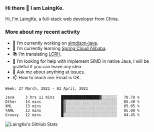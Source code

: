 ### Hi there 👋 I am LaingKe.

Hi, I'm LaingKe, a full-stack web developer from China.

### More about my recent activity

- 🔭 I’m currently working on [simdjson-java](https://github.com/laingke/simdjson-java).
- 🌱 I’m currently learning [Spring Cloud Alibaba](https://github.com/alibaba/spring-cloud-alibaba).
- :books: I’m translating [LCRH](https://github.com/LCTT/LCRH).
- 🤔 I’m looking for help with implement SIMD in native Java, I will be grateful if you can leave any idea.
- 💬 Ask me about anything at [issues](https://github.com/laingke/laingke/issues).
- 📫 How to reach me: Email is OK.

<!--START_SECTION:waka-->
```text
Week: 27 March, 2021 - 03 April, 2021

Java     3 hrs 11 mins   █████████████████▓░░░░░░░   70.78 % 
Other    14 mins         █▒░░░░░░░░░░░░░░░░░░░░░░░   05.49 % 
XML      13 mins         █▒░░░░░░░░░░░░░░░░░░░░░░░   05.05 % 
YAML     13 mins         █▒░░░░░░░░░░░░░░░░░░░░░░░   05.00 % 
Groovy   12 mins         █░░░░░░░░░░░░░░░░░░░░░░░░   04.45 % 
```
<!--END_SECTION:waka-->

![LaingKe's GitHub Stats](https://github-readme-stats.vercel.app/api?username=laingke&show_icons=true&theme=nightowl&count_private=true)
